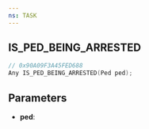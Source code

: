 ```yaml
---
ns: TASK
---
```

## IS_PED_BEING_ARRESTED

```c
// 0x90A09F3A45FED688
Any IS_PED_BEING_ARRESTED(Ped ped);
```

## Parameters
* **ped**:
